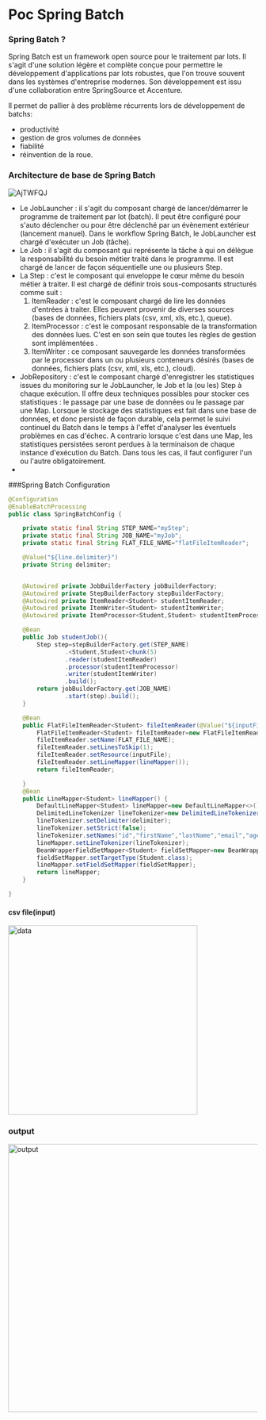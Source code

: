 # Poc Spring Batch
### Spring Batch ?
Spring Batch est un framework open source pour le traitement par lots. Il s'agit d'une solution légère et complète conçue pour permettre le développement d'applications 
par lots robustes, que l'on trouve souvent dans les systèmes d'entreprise modernes. Son développement est issu d'une collaboration entre SpringSource et Accenture.

Il permet de pallier à des problème récurrents lors de développement de batchs:
  - productivité
  - gestion de gros volumes de données
  - fiabilité
  - réinvention de la roue.

### Architecture de base de Spring Batch
![AjTWFQJ](https://user-images.githubusercontent.com/56096031/155855089-875a7c61-85c3-4344-b688-c5c8acb4f192.png)

- Le JobLauncher : il s'agit du composant chargé de lancer/démarrer le programme de traitement par lot (batch). Il peut être configuré pour s'auto déclencher ou pour être déclenché par un évènement extérieur (lancement manuel). Dans le workflow Spring Batch, le JobLauncher est chargé d'exécuter un Job (tâche).
- Le Job : il s'agit du composant qui représente la tâche à qui on délègue la responsabilité du besoin métier traité dans le programme. Il est chargé de lancer de façon séquentielle une ou plusieurs Step.
- La Step : c'est le composant qui enveloppe le cœur même du besoin métier à traiter. Il est chargé de définir trois sous-composants structurés comme suit :
    1. ItemReader : c'est le composant chargé de lire les données d'entrées à traiter. Elles peuvent provenir de diverses sources (bases de données, fichiers plats (csv, xml, xls, etc.), queue).
    2. ItemProcessor : c'est le composant responsable de la transformation des données lues. C'est en son sein que toutes les règles de gestion sont implémentées .
    3. ItemWriter : ce composant sauvegarde les données transformées par le processor dans un ou plusieurs conteneurs désirés (bases de données, fichiers plats (csv, xml, xls, etc.), cloud).
 - JobRepository : c'est le composant chargé d'enregistrer les statistiques issues du monitoring sur le JobLauncher, le Job et la (ou les) Step à chaque exécution. Il offre deux techniques possibles pour stocker ces statistiques : le passage par une base de données ou le passage par une Map. Lorsque le stockage des statistiques est fait dans une base de données, et donc persisté de façon durable, cela permet le suivi continuel du Batch dans le temps à l'effet d'analyser les éventuels problèmes en cas d'échec. A contrario lorsque c'est dans une Map, les statistiques persistées seront perdues à la terminaison de chaque instance d'exécution du Batch. Dans tous les cas, il faut configurer l'un ou l'autre obligatoirement.
 - 
###Spring Batch Configuration

```java
@Configuration
@EnableBatchProcessing
public class SpringBatchConfig {

    private static final String STEP_NAME="myStep";
    private static final String JOB_NAME="myJob";
    private static final String FLAT_FILE_NAME="flatFileItemReader";

    @Value("${line.delimiter}")
    private String delimiter;


    @Autowired private JobBuilderFactory jobBuilderFactory;
    @Autowired private StepBuilderFactory stepBuilderFactory;
    @Autowired private ItemReader<Student> studentItemReader;
    @Autowired private ItemWriter<Student> studentItemWriter;
    @Autowired private ItemProcessor<Student,Student> studentItemProcessor;

    @Bean
    public Job studentJob(){
        Step step=stepBuilderFactory.get(STEP_NAME)
                .<Student,Student>chunk(5)
                .reader(studentItemReader)
                .processor(studentItemProcessor)
                .writer(studentItemWriter)
                .build();
        return jobBuilderFactory.get(JOB_NAME)
                .start(step).build();
    }

    @Bean
    public FlatFileItemReader<Student> fileItemReader(@Value("${inputFile}") Resource inputFile){
        FlatFileItemReader<Student> fileItemReader=new FlatFileItemReader<>();
        fileItemReader.setName(FLAT_FILE_NAME);
        fileItemReader.setLinesToSkip(1);
        fileItemReader.setResource(inputFile);
        fileItemReader.setLineMapper(lineMapper());
        return fileItemReader;

    }
    @Bean
    public LineMapper<Student> lineMapper() {
        DefaultLineMapper<Student> lineMapper=new DefaultLineMapper<>();
        DelimitedLineTokenizer lineTokenizer=new DelimitedLineTokenizer();
        lineTokenizer.setDelimiter(delimiter);
        lineTokenizer.setStrict(false);
        lineTokenizer.setNames("id","firstName","lastName","email","age");
        lineMapper.setLineTokenizer(lineTokenizer);
        BeanWrapperFieldSetMapper<Student> fieldSetMapper=new BeanWrapperFieldSetMapper<>();
        fieldSetMapper.setTargetType(Student.class);
        lineMapper.setFieldSetMapper(fieldSetMapper);
        return lineMapper;
    }

}
```

#### csv file(input)
<img width="382" alt="data" src="https://user-images.githubusercontent.com/56096031/155855381-6507df9d-b3ba-4787-a721-6835a3e79304.PNG">

### output 
<img width="541" alt="output" src="https://user-images.githubusercontent.com/56096031/155855435-d527587a-f02e-4166-8385-c815ec67e850.PNG">
